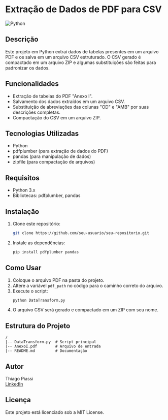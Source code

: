 # Extração de Dados de PDF para CSV

![Python](https://img.shields.io/badge/Python-3.x-blue)

## Descrição
Este projeto em Python extrai dados de tabelas presentes em um arquivo PDF e os salva em um arquivo CSV estruturado. O CSV gerado é compactado em um arquivo ZIP e algumas substituições são feitas para padronizar os dados.

## Funcionalidades
- Extração de tabelas do PDF "Anexo I".
- Salvamento dos dados extraídos em um arquivo CSV.
- Substituição de abreviações das colunas "OD" e "AMB" por suas descrições completas.
- Compactação do CSV em um arquivo ZIP.

## Tecnologias Utilizadas
- Python
- pdfplumber (para extração de dados do PDF)
- pandas (para manipulação de dados)
- zipfile (para compactação de arquivos)

## Requisitos
- Python 3.x
- Bibliotecas: pdfplumber, pandas

## Instalação
1. Clone este repositório:
   ```bash
   git clone https://github.com/seu-usuario/seu-repositorio.git
   ```
2. Instale as dependências:
   ```bash
   pip install pdfplumber pandas
   ```

## Como Usar
1. Coloque o arquivo PDF na pasta do projeto.
2. Altere a variável `pdf_path` no código para o caminho correto do arquivo.
3. Execute o script:
   ```bash
   python DataTransform.py
   ```
4. O arquivo CSV será gerado e compactado em um ZIP com seu nome.

## Estrutura do Projeto
```
/
|-- DataTransform.py  # Script principal
|-- AnexoI.pdf        # Arquivo de entrada
|-- README.md         # Documentação
```

## Autor
Thiago Piassi  
[LinkedIn](https://linkedin.com/in/thiagopiassi)

## Licença
Este projeto está licenciado sob a MIT License.


